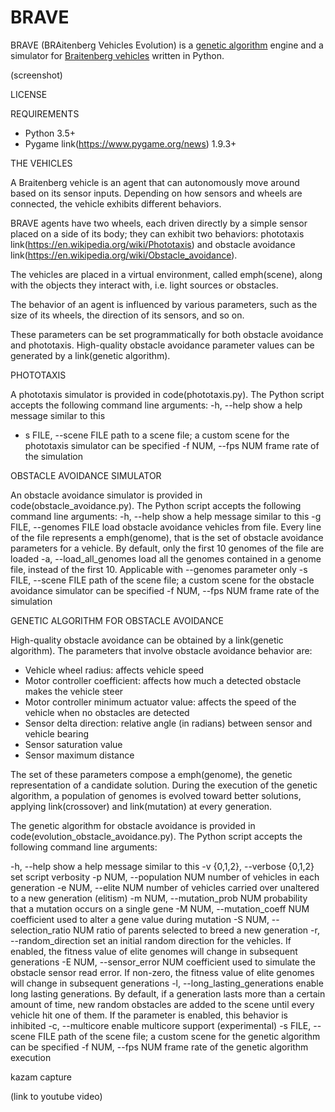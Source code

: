# BRAVE

BRAVE (BRAitenberg Vehicles Evolution) is a [genetic algorithm](https://en.wikipedia.org/wiki/Genetic_algorithm) engine and a simulator for [Braitenberg vehicles](https://en.wikipedia.org/wiki/Braitenberg_vehicle) written in Python.

(screenshot)

LICENSE

REQUIREMENTS

- Python 3.5+
- Pygame link(https://www.pygame.org/news) 1.9.3+

THE VEHICLES

A Braitenberg vehicle is an agent that can autonomously move around based on its sensor inputs.
Depending on how sensors and wheels are connected, the vehicle exhibits different behaviors.

BRAVE agents have two wheels, each driven directly by a simple sensor placed on a side of its body; they can exhibit two behaviors: phototaxis link(https://en.wikipedia.org/wiki/Phototaxis) and obstacle avoidance link(https://en.wikipedia.org/wiki/Obstacle_avoidance).

The vehicles are placed in a virtual environment, called emph(scene), along with the objects they interact with, i.e. light sources or obstacles.

The behavior of an agent is influenced by various parameters, such as the size of its wheels, the direction of its sensors, and so on.

These parameters can be set programmatically for both obstacle avoidance and phototaxis. High-quality obstacle avoidance parameter values can be generated by a link(genetic algorithm).

PHOTOTAXIS

A phototaxis simulator is provided in code(phototaxis.py). The Python script accepts the following command line arguments:
-h, --help show a help message similar to this
- s FILE, --scene FILE path to a scene file; a custom scene for the phototaxis simulator can be specified
-f NUM, --fps NUM frame rate of the simulation

OBSTACLE AVOIDANCE SIMULATOR

An obstacle avoidance simulator is provided in code(obstacle_avoidance.py). The Python script accepts the following command line arguments:
-h, --help show a help message similar to this
-g FILE, --genomes FILE load obstacle avoidance vehicles from file. Every line of the file represents a emph(genome), that is the set of obstacle avoidance parameters for a vehicle. By default, only the first 10 genomes of the file are loaded
-a, --load_all_genomes load all the genomes contained in a genome file, instead of the first 10. Applicable with --genomes parameter only
-s FILE, --scene FILE path of the scene file; a custom scene for the obstacle avoidance simulator can be specified
-f NUM, --fps NUM frame rate of the simulation

GENETIC ALGORITHM FOR OBSTACLE AVOIDANCE

High-quality obstacle avoidance can be obtained by a link(genetic algorithm). The parameters that involve obstacle avoidance behavior are:

- Vehicle wheel radius: affects vehicle speed
- Motor controller coefficient: affects how much a detected obstacle makes the vehicle steer
- Motor controller minimum actuator value: affects the speed of the vehicle when no obstacles are detected
- Sensor delta direction: relative angle (in radians) between sensor and vehicle bearing
- Sensor saturation value
- Sensor maximum distance

The set of these parameters compose a emph(genome), the genetic representation of a candidate solution. During the execution of the genetic algorithm, a population of genomes is evolved toward better solutions, applying link(crossover) and link(mutation) at every generation.

The genetic algorithm for obstacle avoidance is provided in code(evolution_obstacle_avoidance.py). The Python script accepts the following command line arguments:

-h, --help show a help message similar to this
-v {0,1,2}, --verbose {0,1,2} set script verbosity
-p NUM, --population NUM number of vehicles in each generation
-e NUM, --elite NUM number of vehicles carried over unaltered to a new generation (elitism)
-m NUM, --mutation_prob NUM probability that a mutation occurs on a single gene
-M NUM, --mutation_coeff NUM coefficient used to alter a gene value during mutation
-S NUM, --selection_ratio NUM ratio of parents selected to breed a new generation
-r, --random_direction set an initial random direction for the vehicles. If enabled, the fitness value of elite genomes will change in subsequent generations
-E NUM, --sensor_error NUM coefficient used to simulate the obstacle sensor read error. If non-zero, the fitness value of elite genomes will change in subsequent generations
-l, --long_lasting_generations enable long lasting generations. By default, if a generation lasts more than a certain amount of time, new random obstacles are added to the scene until every vehicle hit one of them. If the parameter is enabled, this behavior is inhibited
-c, --multicore enable multicore support (experimental)
-s FILE, --scene FILE path of the scene file; a custom scene for the genetic algorithm can be specified
-f NUM, --fps NUM frame rate of the genetic algorithm execution

kazam capture

(link to youtube video)

